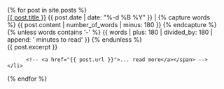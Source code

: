 <ul style="margin-left:0; list-style:none;">
  {% for post in site.posts %}
    <li>
          <a class="post-title h-entry u-url" href="{{ post.url }}">{{ post.title }}</a>
        <span class="post-meta"> <span>{{ post.date | date: "%-d %B %Y" }}</span>
         |
         <!-- This is a work around to content | reading_time which does not work on github pages because custom plugins are not allowed --> 
          {% capture words %}
          {{ post.content | number_of_words | minus: 180 }}
          {% endcapture %}
          {% unless words contains '-' %}
          {{ words | plus: 180 | divided_by: 180 | append: ' minutes to read' }}
          {% endunless %}
         </span>
        <br>
        <span class="post-excert">
        {{ post.excerpt }} 
          
          <!-- <a href="{{ post.url }}">... read more</a></span> -->
    </li>
  {% endfor %}
</ul>